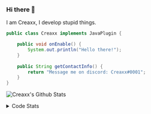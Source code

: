 ### Hi there 👋

I am Creaxx, I develop stupid things. 

```java
public class Creaxx implements JavaPlugin {

    public void onEnable() {
        System.out.println("Hello there!");
    }
    
    public String getContactInfo() {
        return "Message me on discord: Creaxx#0001";
    }
}
```

![Creaxx's Github Stats](https://github-readme-stats.vercel.app/api?username=CreaxxOG&show_icons=true&theme=dark&count_private=true)

<details>
  <summary>Code Stats</summary>

<!--START_SECTION:waka-->
![Code Time](http://img.shields.io/badge/Code%20Time-1%2C283%20hrs%2013%20mins-blue)

![Lines of code](https://img.shields.io/badge/From%20Hello%20World%20I%27ve%20Written-512.6%20thousand%20lines%20of%20code-blue)

**🐱 My GitHub Data** 

> 📦 66.4 kB Used in GitHub's Storage 
 > 
> 🏆 1,584 Contributions in the Year 2023
 > 
> 🚫 Not Opted to Hire
 > 
> 📜 4 Public Repositories 
 > 
> 🔑 2 Private Repositories 
 > 
**I'm a Night 🦉** 

```text
🌞 Morning                280 commits         ██░░░░░░░░░░░░░░░░░░░░░░░   07.03 % 
🌆 Daytime                1707 commits        ███████████░░░░░░░░░░░░░░   42.86 % 
🌃 Evening                1935 commits        ████████████░░░░░░░░░░░░░   48.58 % 
🌙 Night                  61 commits          ░░░░░░░░░░░░░░░░░░░░░░░░░   01.53 % 
```
📅 **I'm Most Productive on Saturday** 

```text
Monday                   474 commits         ███░░░░░░░░░░░░░░░░░░░░░░   11.90 % 
Tuesday                  565 commits         ████░░░░░░░░░░░░░░░░░░░░░   14.19 % 
Wednesday                600 commits         ████░░░░░░░░░░░░░░░░░░░░░   15.06 % 
Thursday                 623 commits         ████░░░░░░░░░░░░░░░░░░░░░   15.64 % 
Friday                   375 commits         ██░░░░░░░░░░░░░░░░░░░░░░░   09.42 % 
Saturday                 731 commits         █████░░░░░░░░░░░░░░░░░░░░   18.35 % 
Sunday                   615 commits         ████░░░░░░░░░░░░░░░░░░░░░   15.44 % 
```


📊 **This Week I Spent My Time On** 

```text
💬 Programming Languages: 
Java                     11 hrs 47 mins      ███████████████████████░░   93.90 % 
Kotlin                   26 mins             █░░░░░░░░░░░░░░░░░░░░░░░░   03.51 % 
YAML                     17 mins             █░░░░░░░░░░░░░░░░░░░░░░░░   02.28 % 
XML                      2 mins              ░░░░░░░░░░░░░░░░░░░░░░░░░   00.31 % 
Text                     0 secs              ░░░░░░░░░░░░░░░░░░░░░░░░░   00.00 % 

🔥 Editors: 
IntelliJ                 12 hrs 33 mins      █████████████████████████   100.00 % 
```

**I Mostly Code in Java** 

```text
Java                     54 repos            ████████████████████░░░░░   78.26 % 
Kotlin                   9 repos             ███░░░░░░░░░░░░░░░░░░░░░░   13.04 % 
TypeScript               3 repos             █░░░░░░░░░░░░░░░░░░░░░░░░   04.35 % 
CSS                      2 repos             █░░░░░░░░░░░░░░░░░░░░░░░░   02.90 % 
EJS                      1 repo              ░░░░░░░░░░░░░░░░░░░░░░░░░   01.45 % 
```




 Last Updated on 02/06/2023 06:23:30 UTC
<!--END_SECTION:waka-->
</details>
